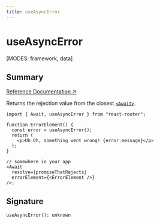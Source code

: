 ```yaml
---
title: useAsyncError
---
```


# useAsyncError

[MODES: framework, data]

## Summary

[Reference Documentation ↗](https://api.reactrouter.com/v7/functions/react_router.useAsyncError.html)

Returns the rejection value from the closest [`<Await>`](../components/Await).

```tsx
import { Await, useAsyncError } from "react-router";

function ErrorElement() {
  const error = useAsyncError();
  return (
    <p>Uh Oh, something went wrong! {error.message}</p>
  );
}

// somewhere in your app
<Await
  resolve={promiseThatRejects}
  errorElement={<ErrorElement />}
/>;
```

## Signature

```tsx
useAsyncError(): unknown
```

